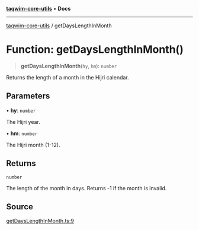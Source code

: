[**taqwim-core-utils**](../README.md) • **Docs**

***

[taqwim-core-utils](../globals.md) / getDaysLengthInMonth

# Function: getDaysLengthInMonth()

> **getDaysLengthInMonth**(`hy`, `hm`): `number`

Returns the length of a month in the Hijri calendar.

## Parameters

• **hy**: `number`

The Hijri year.

• **hm**: `number`

The Hijri month (1-12).

## Returns

`number`

The length of the month in days. Returns -1 if the month is invalid.

## Source

[getDaysLengthInMonth.ts:9](https://github.com/boussadjra/taqwim/blob/b6011f3ed342a975f52680743fe89e4925ba0553/packages/core-utils/src/lib/getDaysLengthInMonth.ts#L9)
